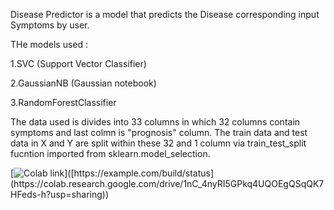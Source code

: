 Disease Predictor is a model that predicts the Disease corresponding input Symptoms by user.

THe models used :

1.SVC (Support Vector Classifier)

2.GaussianNB (Gaussian notebook)

3.RandomForestClassifier 

The data used is divides into 33 columns in which 32 columns contain symptoms and last colmn is "prognosis" column.
The train data and test data in X and Y are split within these 32 and 1 column via train_test_split fucntion imported  from sklearn.model_selection.



[![Colab link]([https://example.com/build/status](https://colab.research.google.com/drive/1nC_4nyRI5GPkq4UQOEgQSqQK7HFeds-h?usp=sharing))]([https://example.com/build/status](https://colab.research.google.com/drive/1nC_4nyRI5GPkq4UQOEgQSqQK7HFeds-h?usp=sharing))
